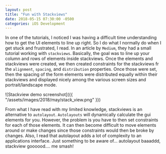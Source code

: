 ```yaml
---
layout: post
title: "Fun with Stackviews"
date: 2018-05-15 07:30:00 -0500
categories: iOS Development 
---
```


In one of the tutorials, I noticed I was having a difficult time understanding how to get the UI elements to line up right. So I do what I normally do when I get stuck and frustrated, I read. In an article by `Medium`, they had a small tutorial working with `stackviews`. Basically, the goal was to line up your column and rows of elements inside stackviews. Once the elements and stackviews were created, we then created constraints for the stackviews fr the `alignment`, `spacing`, and `distribution` properties. Once those were set, then the spacing of the form elements were distributed equally within their stackviews and displayed nicely among the various screen sizes and portrait/landscape mode.

![Stackview demo screenshot]({{ "/assets/images/2018/may/stack_view.png" }})

From what I have read with my limited knowledge, stackviews is an alternative to `autolayout`. `Autolayouts` will dynamically calculate the gui elements for you. However, the problem is you have to then set constraints for each of those elements. It can then become difficult to move elements around or make changes since those constraints would then be broke by changes. Also, I read that autolayout adds a lot of complexity to an applications interface. Just something to be aware of... autolayout baaaddd, stackview goooood.... me smash!
